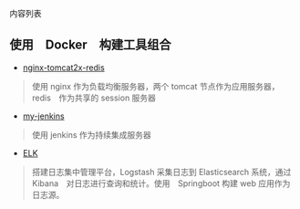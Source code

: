 内容列表

## 使用　Docker　构建工具组合

- [nginx-tomcat2x-redis](mysamples/howto.md)

> 使用 nginx 作为负载均衡服务器，两个 tomcat 节点作为应用服务器，redis　作为共享的 session 服务器
- [my-jenkins](my-jenkins/howto.md)
> 使用 jenkins 作为持续集成服务器

- [ELK](howto.md)
> 搭建日志集中管理平台，Logstash 采集日志到 Elasticsearch 系统，通过 Kibana　对日志进行查询和统计。使用　Springboot 构建 web 应用作为日志源。
